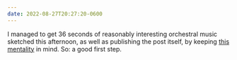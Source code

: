```yaml
---
date: 2022-08-27T20:27:20-0600
---
```


I managed to get 36 seconds of reasonably interesting orchestral music sketched this afternoon, as well as publishing the post itself, by keeping [this mentality](https://v5.chriskrycho.com/journal/what-i-can-i-do-with-10-minutes/) in mind. So: a good first step.